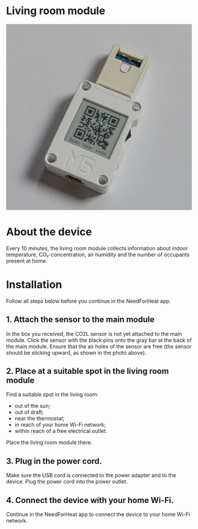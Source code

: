 # Living room module

![device](../assets/device.jpg)

# About the device

Every 10 minutes, the living room module collects information about indoor temperature, CO₂-concentration, air humidity and the number of occupants present at home.
        
# Installation

Follow all steps below before you continue in the NeedForHeat app.
## 1. Attach the sensor to the main module

In the box you received, the CO2L sensor is not yet attached to the main module. Click the sensor with the black pins onto the gray bar at the back of the main module. Ensure that the air holes of the sensor are free (the sensor should be sticking upward, as shown in the photo above).

## 2. Place at a suitable spot in the living room module

Find a suitable spot in the living room:

- out of the sun;
- out of draft;
- near the thermostat;
- in reach of your home Wi-Fi network;
- within reach of a free electrical outlet.

Place the living room module there.
## 3. Plug in the power cord.

Make sure the USB cord is connected to the power adapter and to the device. Plug the power cord into the power outlet.

## 4. Connect the device with your home Wi-Fi.

Continue in the NeedForHeat app to connect the device to your home Wi-Fi network.